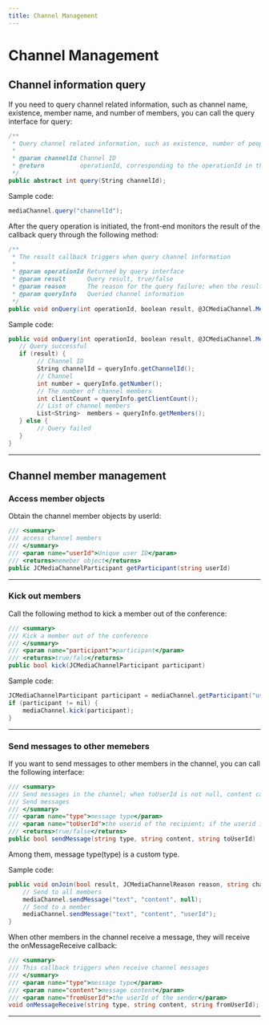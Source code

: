 ```yaml
---
title: Channel Management
---
```

# Channel Management

## Channel information query

If you need to query channel related information, such as channel name,
existence, member name, and number of members, you can call the query
interface for query:

``````csharp
/**
 * Query channel related information, such as existence, number of people, etc.
 *
 * @param channelId Channel ID
 * @return          operationId, corresponding to the operationId in the onQuery callback
 */
public abstract int query(String channelId);
``````

Sample code:

``````csharp
mediaChannel.query("channelId");
``````

After the query operation is initiated, the front-end monitors the
result of the callback query through the following method:

``````csharp
/**
 * The result callback triggers when query channel information
 *
 * @param operationId Returned by query interface
 * @param result      Query result, true/false
 * @param reason      The reason for the query failure; when the result is false, The value is valid
 * @param queryInfo   Queried channel information
 */
public void onQuery(int operationId, boolean result, @JCMediaChannel.MediaChannelReason int reason, JCMediaChannelQueryInfo queryInfo);
``````

Sample code:

``````csharp
public void onQuery(int operationId, boolean result, @JCMediaChannel.MediaChannelReason int reason, JCMediaChannelQueryInfo queryInfo) {
   // Query successful
   if (result) {
        // Channel ID
        String channelId = queryInfo.getChannelId();
        // Channel
        int number = queryInfo.getNumber();
        // The number of channel members
        int clientCount = queryInfo.getClientCount();
        // List of channel members
        List<String>  members = queryInfo.getMembers();
   } else {
        // Query failed
   }
}
``````

-----

## Channel member management

### Access member objects

Obtain the channel member objects by userId:

``````csharp
/// <summary>
/// access channel members
/// </summary>
/// <param name="userId">Unique user ID</param>
/// <returns>memeber object</returns>
public JCMediaChannelParticipant getParticipant(string userId)
``````

-----

### Kick out members

Call the following method to kick a member out of the conference:

``````csharp
/// <summary>
/// Kick a member out of the conference
/// </summary>
/// <param name="participant">participant</param>
/// <returns>true/fals</returns>
public bool kick(JCMediaChannelParticipant participant)
``````

Sample code:

``````csharp
JCMediaChannelParticipant participant = mediaChannel.getParticipant("userId");
if (participant != nil) {
    mediaChannel.kick(participant);
}
``````

-----

### Send messages to other memebers

If you want to send messages to other members in the channel, you can
call the following interface:

``````csharp
/// <summary>
/// Send messages in the channel; when toUserId is not null, content cannot be greater than 4k
/// Send messages
/// </summary>
/// <param name="type">message type</param>
/// <param name="toUserId">the userid of the recipient; if the userid is set to null, it will be sent to all members of the channel</param>
/// <returns>true/false</returns>
public bool sendMessage(string type, string content, string toUserId)
``````

Among them, message type(type) is a custom type.

Sample code:

``````csharp
public void onJoin(bool result, JCMediaChannelReason reason, string channelId) {
    // Send to all members
    mediaChannel.sendMessage("text", "content", null);
    // Send to a member
    mediaChannel.sendMessage("text", "content", "userId");
}
``````

When other members in the channel receive a message, they will receive
the onMessageReceive callback:

``````csharp
/// <summary>
/// This callback triggers when receive channel messages
/// </summary>
/// <param name="type">message type</param>
/// <param name="content">message content</param>
/// <param name="fromUserId">the userId of the sender</param>
void onMessageReceive(string type, string content, string fromUserId);
``````

-----
